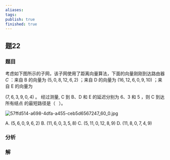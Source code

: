 ```yaml
---
aliases: 
tags: 
publish: true
finished: true
---
```

## 题22
### 题目
考虑如下图所示的子网，该子网使用了距离向量算法，下面的向量刚刚到达路由器 $C$ ：来自 B 的向量为 $( {5,0,8,{12},6,2})$ ；来自 D 的向量为 $( {{16},{12},6,0,9,{10}})$ ；来自 E 的向量为

$( {7,6,3,9,0,4})$ 。 经过测量, C 到 B、D 和 E 的延迟分别为 6、3 和 5 ，则 C 到达所有结点 的最短路径是（ $\;$ ）。

![57ffd514-a698-4dfa-a455-ceb5d6567247_60_0.jpg](https://img.hwenyi.tech/202406021136376.webp)

A. $( {5,6,0,9,6,2})$ B. $( {{11},6,0,3,5,8})$ C. $( {5,{11},0,{12},8,9})$ D. $( {{11},8,0,7,4,9})$
### 分析

### 解
